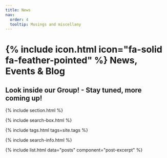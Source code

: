 ```yaml
---
title: News
nav:
  order: 4
  tooltip: Musings and miscellany
---
```


# {% include icon.html icon="fa-solid fa-feather-pointed" %} News, Events & Blog

## Look inside our Group! - Stay tuned, more coming up!

{% include section.html %}

{% include search-box.html %}

{% include tags.html tags=site.tags %}

{% include search-info.html %}

{% include list.html data="posts" component="post-excerpt" %}

